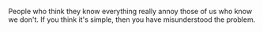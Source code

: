 People who think they know everything really annoy those of us who know we don't.
If you think it's simple, then you have misunderstood the problem.